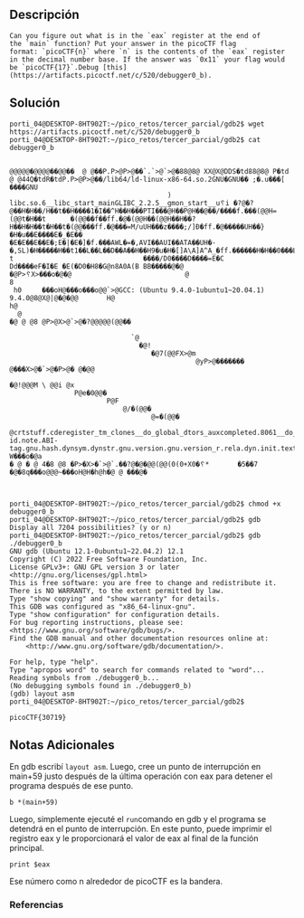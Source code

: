 ## Descripción 
```
Can you figure out what is in the `eax` register at the end of the `main` function? Put your answer in the picoCTF flag format: `picoCTF{n}` where `n` is the contents of the `eax` register in the decimal number base. If the answer was `0x11` your flag would be `picoCTF{17}`.Debug [this](https://artifacts.picoctf.net/c/520/debugger0_b).
```
[](https://github.com/armandoportillo0101/Seguridad-de-Redes/blob/main/Plantilla.md#objetivo)
## Solución
```
porti_04@DESKTOP-8HT902T:~/pico_retos/tercer_parcial/gdb2$ wget https://artifacts.picoctf.net/c/520/debugger0_b
porti_04@DESKTOP-8HT902T:~/pico_retos/tercer_parcial/gdb2$ cat debugger0_b


@@@@@�@@@@��@@��  @ @��P.P>@P>@��`.`>@`>@�88@8@ XX@X@DDS�td88@8@ P�td  @ @44Q�tdR�tdP.P>@P>@��/lib64/ld-linux-x86-64.so.2GNU�GNU�� ;�.u���[   ����GNU
                                       ) libc.so.6__libc_start_mainGLIBC_2.2.5__gmon_start__u␦i �?@�?@��H�H��/H��t��H����1�I��^H��H���PTI���@H��P@H��@��/����f.���(@@H=(@@t�H��t      �(@@��f��ff.�@�(@@H��(@@H��H��?H��H�H��t�H��t�(@@���ff.�@���=M/uUH���z����;/]Ð�ff.�@�����UH��}�H�u��E����E�_�E��
�E�E��E��E�;E�|�E�]�f.���AWL�=�,AVI��AUI��ATA��UH�-�,SL)�H�����H��t1��L��L��D��A��H��H9�u�H�[]A\A]A^A_�ff.������H�H��0���LL���`���tL���������zRx
t                                ����/D0����D����=E�C
Dd����eF�I�E �E(�D0�H8�G@n8A0A(B BB�����@�@
�@P>␦X>���o�@�@                            @
8
 h0     ���oH@���o���o@@`>@GCC: (Ubuntu 9.4.0-1ubuntu1~20.04.1) 9.4.0@8@X@|@�@�@@       H@
h@
  @
�@ @ @8 @P>@X>@`>@�?@@@@@(@@��

                              `@
                                �@!
                                   �@7(@@FX>@m
                                              @yP>@������� @���X>@�`>@�P>@� @�@@

�@!@@@M \ @@i @x
                P@e�0@@�
                        P@F
                            @/�(@@�
                                   @=�(@@�
                                          @crtstuff.cderegister_tm_clones__do_global_dtors_auxcompleted.8061__do_global_dtors_aux_fini_array_entryframe_dummy__frame_dummy_init_array_entrydebugger0_b.c__FRAME_END____init_array_end_DYNAMIC__init_array_start__GNU_EH_FRAME_HDR_GLOBAL_OFFSET_TABLE___libc_csu_fini_edata__libc_start_main@@GLIBC_2.2.5__data_start__gmon_start____dso_handle_IO_stdin_used__libc_csu_init_dl_relocate_static_pie__bss_startmain__TMC_END__.symtab.strtab.shstrtab.interp.note.gnu.property.note.gnu.build-id.note.ABI-tag.gnu.hash.dynsym.dynstr.gnu.version.gnu.version_r.rela.dyn.init.text.fini.rodata.eh_frame_hdr.eh_frame.init_array.fini_array.dynamic.got.got.plt.data.bss.comment@#8@86X@X$I|@| W���o�@a
� @ � @ 4�8 @8 �P>�X>�`>@`.��?@�@�@@(@@(0(0+X0�␦*       �5��7   �@�8q���o@@@~���oH@H�h@h�@ @ ���@�


                                                             porti_04@DESKTOP-8HT902T:~/pico_retos/tercer_parcial/gdb2$ chmod +x debugger0_b
porti_04@DESKTOP-8HT902T:~/pico_retos/tercer_parcial/gdb2$ gdb
Display all 7204 possibilities? (y or n)
porti_04@DESKTOP-8HT902T:~/pico_retos/tercer_parcial/gdb2$ gdb ./debugger0_b
GNU gdb (Ubuntu 12.1-0ubuntu1~22.04.2) 12.1
Copyright (C) 2022 Free Software Foundation, Inc.
License GPLv3+: GNU GPL version 3 or later <http://gnu.org/licenses/gpl.html>
This is free software: you are free to change and redistribute it.
There is NO WARRANTY, to the extent permitted by law.
Type "show copying" and "show warranty" for details.
This GDB was configured as "x86_64-linux-gnu".
Type "show configuration" for configuration details.
For bug reporting instructions, please see:
<https://www.gnu.org/software/gdb/bugs/>.
Find the GDB manual and other documentation resources online at:
    <http://www.gnu.org/software/gdb/documentation/>.

For help, type "help".
Type "apropos word" to search for commands related to "word"...
Reading symbols from ./debugger0_b...
(No debugging symbols found in ./debugger0_b)
(gdb) layout asm
porti_04@DESKTOP-8HT902T:~/pico_retos/tercer_parcial/gdb2$

picoCTF{30719}
```
[](https://github.com/armandoportillo0101/Seguridad-de-Redes/blob/main/Plantilla.md#soluci%C3%B3n)

## Notas Adicionales
En gdb  escribí `layout asm`.
Luego, cree un punto de interrupción en main+59 justo después de la última operación con eax para detener el programa después de ese punto.

`b *(main+59)`

Luego, simplemente ejecuté el `run`comando en gdb y el programa se detendrá en el punto de interrupción. En este punto, puede imprimir el registro eax y le proporcionará el valor de eax al final de la función principal.

`print $eax`

Ese número como n alrededor de picoCTF es la bandera.
[](https://github.com/armandoportillo0101/Seguridad-de-Redes/blob/main/Plantilla.md#notas-adicionales)

### Referencias